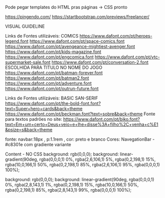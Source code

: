 
Pode pegar templates do HTML pras páginas -> CSS pronto

https://pingendo.com/
https://startbootstrap.com/previews/freelancer/




VISUAL GUIDELINE

Links de Fontes utilizáveis: COMICS
https://www.dafont.com/pt/heroes-legend.font
https://www.dafont.com/pt/space-comics.font
https://www.dafont.com/pt/avengeance-mightiest-avenger.font
https://www.dafont.com/pt/kids-magazine.font
https://www.dafont.com/pt/engcomica.font
https://www.dafont.com/pt/vtc-supermarket-sale.font
https://www.dafont.com/pt/conversation-2.font ESCOLHIDA PARA TITULO NO NOME DO JOGO
https://www.dafont.com/pt/batman-forever.font
https://www.dafont.com/pt/batman2.font
https://www.dafont.com/pt/adventure.font
https://www.dafont.com/pt/outrun-future.font

Links de Fontes utilizáveis: BASIC SAN-SERIF
https://www.dafont.com/pt/the-bold-font.font?text=Super+hero+cards&back=theme
https://www.dafont.com/pt/beckman.font?text=sobre&back=theme 
Fonte para textos padrões no site:
https://www.dafont.com/pt/biko.font?text=Em+um+certo+Deus+veio+e+lhe+disse%3A+filho%2C+venha+c%E1&psize=s&back=theme


fonte: navbar:18px , p:1.1rem , 
cor: preto e branco
Cores:
NavegationBar - #c8301e com gradiente variante

Content - NO CSS
background: rgb(0,0,0);
background: linear-gradient(90deg, rgba(0,0,0,1) 0%, rgba(2,6,106,1) 5%, rgba(0,2,198,1) 15%, rgba(10,0,166,1) 50%, rgba(0,2,198,1) 85%, rgba(2,6,106,1) 95%, rgba(0,0,0,1) 100%);

background: rgb(0,0,0);
background: linear-gradient(90deg, rgba(0,0,0,1) 0%, rgba(2,8,143,1) 1%, rgba(0,2,198,1) 15%, rgba(10,0,166,1) 50%, rgba(0,2,198,1) 85%, rgba(2,8,143,1) 99%, rgba(0,0,0,1) 100%);
